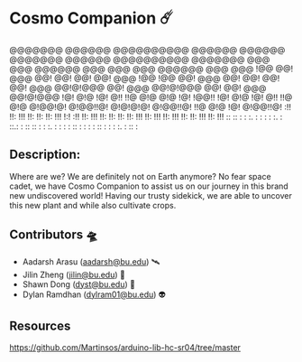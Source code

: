 # Cosmo Companion ☄️
  @@@@@@@  @@@@@@  @@@@@@@@@@   @@@@@@   @@@@@@       @@@@@@@  @@@@@@  @@@@@@@@@@  @@@@@@@  @@@  @@@  @@@@@@  @@@  @@@ @@@  @@@@@@  @@@  @@@
 !@@      @@!  @@@ @@! @@! @@! @@!  @@@ !@@          !@@      @@!  @@@ @@! @@! @@! @@!  @@@ @@!@!@@@ @@!  @@@ @@!@!@@@ @@! @@!  @@@ @@!@!@@@
 !@!      @!@  !@! @!! !!@ @!@ @!@  !@!  !@@!!       !@!      @!@  !@! @!! !!@ @!@ @!@@!@!  @!@@!!@! @!@!@!@! @!@@!!@! !!@ @!@  !@! @!@@!!@!
 :!!      !!:  !!! !!:     !!: !!:  !!!     !:!      :!!      !!:  !!! !!:     !!: !!:      !!:  !!! !!:  !!! !!:  !!! !!: !!:  !!! !!:  !!!
  :: :: :  : :. :   :      :    : :. :  ::.: :        :: :: :  : :. :   :      :    :       ::    :   :   : : ::    :  :    : :. :  ::    : 
                                                                                                                                            

## Description:

Where are we? We are definitely not on Earth anymore? No fear space cadet, we have Cosmo Companion to assist us on our journey in this brand new undiscovered world! Having our trusty sidekick, we are able to uncover this new plant and while also cultivate crops.


## Contributors 🛸
- Aadarsh Arasu (aadarsh@bu.edu) 🛰️
- Jilin Zheng (jilin@bu.edu) 🚀
- Shawn Dong (dyst@bu.edu) 🔭
- Dylan Ramdhan (dylram01@bu.edu) 👽


## Resources
https://github.com/Martinsos/arduino-lib-hc-sr04/tree/master

